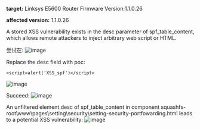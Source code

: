 **target:**
Linksys E5600 Router Firmware Version:1.1.0.26

**affected version:**
1.1.0.26

A stored XSS vulnerability exists in the desc parameter of spf_table_content, which allows remote attackers to inject arbitrary web script or HTML. 

尝试在:
![image](https://github.com/SunnyYANGyaya/firmcrosser/blob/main/Linksys/E5600-2/%E6%99%AE%E9%80%9A%E8%BE%93%E5%85%A5%E6%97%B6.png)


Replace the desc field with poc:


```
<script>alert('XSS_spf')</script>
```
![image](https://github.com/SunnyYANGyaya/firmcrosser/blob/main/Linksys/E5600-2/poc%E5%9B%BE.png)

Succeed:
![image](https://github.com/SunnyYANGyaya/firmcrosser/blob/main/Linksys/E5600-2/%E6%88%90%E5%8A%9F%E6%95%88%E6%9E%9C.png)

An unfiltered element.desc of spf_table_content in component squashfs-root\www\pages\setting\security\setting-security-portfowarding.html leads to a potential XSS vulnerability:
![image](https://github.com/SunnyYANGyaya/firmcrosser/blob/main/Linksys/E5600-2/%E6%BC%8F%E6%B4%9E%E4%BD%8D%E7%BD%AE.png)
